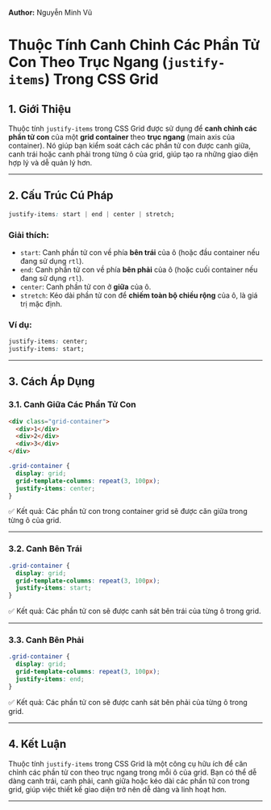 **Author:** Nguyễn Minh Vũ

# Thuộc Tính Canh Chỉnh Các Phần Tử Con Theo Trục Ngang (`justify-items`) Trong CSS Grid

## 1. Giới Thiệu

Thuộc tính `justify-items` trong CSS Grid được sử dụng để **canh chỉnh các phần tử con** của một **grid container** theo **trục ngang** (main axis của container). Nó giúp bạn kiểm soát cách các phần tử con được canh giữa, canh trái hoặc canh phải trong từng ô của grid, giúp tạo ra những giao diện hợp lý và dễ quản lý hơn.

---

## 2. Cấu Trúc Cú Pháp

```css
justify-items: start | end | center | stretch;
```

### Giải thích:
- `start`: Canh phần tử con về phía **bên trái** của ô (hoặc đầu container nếu đang sử dụng `rtl`).
- `end`: Canh phần tử con về phía **bên phải** của ô (hoặc cuối container nếu đang sử dụng `rtl`).
- `center`: Canh phần tử con ở **giữa** của ô.
- `stretch`: Kéo dài phần tử con để **chiếm toàn bộ chiều rộng** của ô, là giá trị mặc định.

### Ví dụ:
```css
justify-items: center;
justify-items: start;
```

---

## 3. Cách Áp Dụng

### 3.1. Canh Giữa Các Phần Tử Con

```html
<div class="grid-container">
  <div>1</div>
  <div>2</div>
  <div>3</div>
</div>
```

```css
.grid-container {
  display: grid;
  grid-template-columns: repeat(3, 100px);
  justify-items: center;
}
```

✅ Kết quả: Các phần tử con trong container grid sẽ được căn giữa trong từng ô của grid.

---

### 3.2. Canh Bên Trái

```css
.grid-container {
  display: grid;
  grid-template-columns: repeat(3, 100px);
  justify-items: start;
}
```

✅ Kết quả: Các phần tử con sẽ được canh sát bên trái của từng ô trong grid.

---

### 3.3. Canh Bên Phải

```css
.grid-container {
  display: grid;
  grid-template-columns: repeat(3, 100px);
  justify-items: end;
}
```

✅ Kết quả: Các phần tử con sẽ được canh sát bên phải của từng ô trong grid.

---

## 4. Kết Luận

Thuộc tính `justify-items` trong CSS Grid là một công cụ hữu ích để căn chỉnh các phần tử con theo trục ngang trong mỗi ô của grid. Bạn có thể dễ dàng canh trái, canh phải, canh giữa hoặc kéo dài các phần tử con trong grid, giúp việc thiết kế giao diện trở nên dễ dàng và linh hoạt hơn.

---
